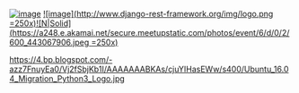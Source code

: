 




[![image](http://brainjunkfood.com/wp-content/uploads/2015/09/pic_1561903.jpg)]()
[![image](http://www.django-rest-framework.org/img/logo.png =250x)]()[![N|Solid](https://a248.e.akamai.net/secure.meetupstatic.com/photos/event/6/d/0/2/600_443067906.jpeg =250x)]()


https://4.bp.blogspot.com/-azz7FnuyEa0/Vj2fSbjKb1I/AAAAAAABKAs/cjuYIHasEWw/s400/Ubuntu_16.04_Migration_Python3_Logo.jpg
